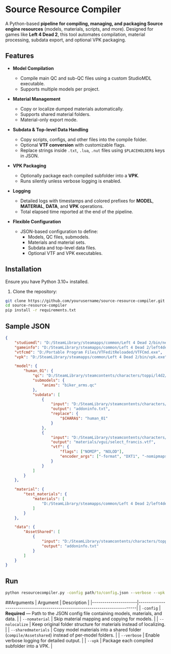 # Source Resource Compiler

A Python-based **pipeline for compiling, managing, and packaging Source engine resources** (models, materials, scripts, and more). Designed for games like **Left 4 Dead 2**, this tool automates compilation, material processing, subdata export, and optional VPK packaging.  

## Features

- **Model Compilation**
  - Compile main QC and sub-QC files using a custom StudioMDL executable.
  - Supports multiple models per project.

- **Material Management**
  - Copy or localize dumped materials automatically.
  - Supports shared material folders.
  - Material-only export mode.

- **Subdata & Top-level Data Handling**
  - Copy scripts, configs, and other files into the compile folder.
  - Optional **VTF conversion** with customizable flags.
  - Replace strings inside `.txt`, `.lua`, `.nut` files using `$PLACEHOLDER$` keys in JSON.

- **VPK Packaging**
  - Optionally package each compiled subfolder into a **VPK**.
  - Runs silently unless verbose logging is enabled.

- **Logging**
  - Detailed logs with timestamps and colored prefixes for **MODEL**, **MATERIAL**, **DATA**, and **VPK** operations.
  - Total elapsed time reported at the end of the pipeline.

- **Flexible Configuration**
  - JSON-based configuration to define:
    - Models, QC files, submodels.
    - Materials and material sets.
    - Subdata and top-level data files.
    - Optional VTF and VPK executables.

## Installation
Ensure you have Python 3.10+ installed.
1. Clone the repository:

```bash
git clone https://github.com/yourusername/source-resource-compiler.git
cd source-resource-compiler
pip install -r requirements.txt
```

## Sample JSON
```json
{
    "studiomdl": "D:/SteamLibrary/steamapps/common/Left 4 Dead 2/bin/nekomdl.exe",
    "gameinfo": "D:/SteamLibrary/steamapps/common/Left 4 Dead 2/left4dead2/gameinfo.txt",
    "vtfcmd": "D:/Portable Program Files/VTFeditReloaded/VTFCmd.exe",
    "vpk": "D:/SteamLibrary/steamapps/common/Left 4 Dead 2/bin/vpk.exe",

    "model": {
        "human_01": {
            "qc": "D:/SteamLibrary/steamcontents/characters/toppi/l4d2/hsr/asta_def/tools_preview.qc",
            "submodels": {
                "anims": "biker_arms.qc"
            },
            "subdata": [
                {
                    "input": "D:/SteamLibrary/steamcontents/characters/toppi/l4d2/hsr/asta_def/scripts/addoninfo.txt",
                    "output": "addoninfo.txt",
                    "replace": {
                        "$CHARA$": "human_01"
                    }
                },
                {
                    "input": "D:/SteamLibrary/steamcontents/characters/toppi/l4d2/hsr/asta_def/materials/Lobby.psd",
                    "output": "materials/vgui/select_francis.vtf",
                    "vtf": {
                        "flags": ["NOMIP", "NOLOD"],
                        "encoder_args": ["-format", "DXT1", "-nomipmaps"]
                    }
                }
            ]
        }
    },

    "material": {
        "test_materials": {
            "materials": [
                "D:/SteamLibrary/steamapps/common/Left 4 Dead 2/left4dead2_workshop/materials/models/characters/toppi/hsr/march7th_def/cloth2.vmt"
            ]
        }
    },

    "data": {
        "AssetShared": [
            {
                "input": "D:/SteamLibrary/steamcontents/characters/toppi/l4d2/hsr/asta_def/scripts/addoninfo.txt",
                "output": "addoninfo.txt"
            }
        ]
    }
}
```
## Run
```cmd
python resourcecompiler.py -config path/to/config.json --verbose --vpk
```

##Arguments
| Argument             | Description                                                                 |
|----------------------|-----------------------------------------------------------------------------|
| `-config`            | **Required** — Path to the JSON config file containing models, materials, and data. |
| `--nomaterial`       | Skip material mapping and copying for models.                                |
| `--nolocalize`       | Keep original folder structure for materials instead of localizing.         |
| `--sharedmaterials`  | Copy model materials into a shared folder (`compile/Assetshared`) instead of per-model folders. |
| `--verbose`          | Enable verbose logging for detailed output.                                  |
| `--vpk`              | Package each compiled subfolder into a VPK.                                  |
